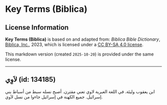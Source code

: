 # Key Terms (Biblica)

## License Information

**Key Terms (Biblica)** is based on and adapted from: _Biblica Bible Dictionary_, [Biblica, Inc.](https://www.biblica.com/), 2023, which is licensed under a [CC BY-SA 4.0 license](https://creativecommons.org/licenses/by-sa/4.0/legalcode.en).

This markdown version (created `2025-10-20`) is provided under the same license.



--------------------------------

## لاَوِي (id: 134185)

ابن يعقوب وليئة. في اللغة العبرية لاوي تعني مقترن. أصبح نسله سبط من أسباط بني إسرائيل. جميع الكهنة في إسرائيل جاءوا من نسل لآوي.


